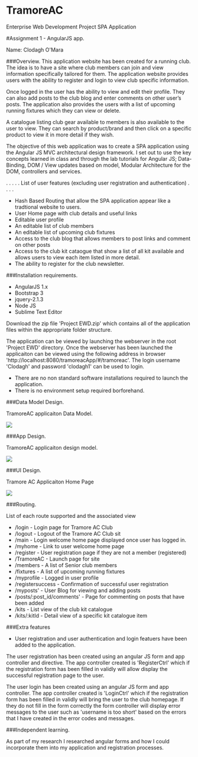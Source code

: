 # TramoreAC
Enterprise Web Development Project SPA Application

#Assignment 1 - AngularJS app.

Name: Clodagh O'Mara

###Overview.
This application website has been created for a running club. The idea is to have a site where club members can join and view information specifically tailored for them. The application website provides users with the ability to register and login to view club specific information.

Once logged in the user has the ability to view and edit their profile. They can also add posts to the club blog and enter comments on other user’s posts. The application also provides the users with a list of upcoming running fixtures which they can view or delete.

A catalogue listing club gear available to members is also available to the user to view. They can search by product/brand and then click on a specific product to view it in more detail if they wish.

The objective of this web application was to create a SPA application using the Angular JS MVC architectural design framework. I set out to use the key concepts learned in class and through the lab tutorials for Angular JS; Data-Binding, DOM / View updates based on model, Modular Architecture for the DOM, controllers and services. 


 . . . . . List of user features (excluding user registration and authentication) . . . . 
 
 + Hash Based Routing that allow the SPA application appear like a tradtional website to users.
 + User Home page with club details and useful links 
 + Editable user profile 
 + An editable list of club members
 + An editable list of upcoming club fixtures
 + Access to the club blog that allows members to post links and comment on other posts
 + Access to the club kit cataogue that show a list of all kit available and allows users to view each item listed in more detail.
 + The ability to register for the club newsletter.


###Installation requirements.

+ AngularJS 1.x
+ Bootstrap 3
+ jquery-2.1.3
+ Node JS
+ Sublime Text Editor

Download the zip file 'Project EWD.zip' which contains all of the application files within the appropriate folder structure.

The application can be viewed by launching the webserver in the root 'Project EWD' directory. Once the webserver has been launched the applicaiton can be viewed using the following address in browser 'http://localhost:8080/tramoreacApp/#/tramoreac'. The login username 'Clodagh' and password 'clodagh1' can be used to login.

+ There are no non standard software installations required to launch the application. 
+ There is no environment setup required borforehand.


###Data Model Design.

TramoreAC applicaiton Data Model.

![][image1]


###App Design.

TramoreAC applicaiton design model.

![][image2]

###UI Design.

Tramore AC Applicaiton Home Page

![][image3]


###Routing.

List of each route supported and the associated view

+ /login - Login page for Tramore AC Club
+ /logout - Logout of the Tramore AC Club sit 
+ /main  - Login welcome home page displayed once user has logged in.               
+ /myhome - Link to user welcome home page 
+ /register - User registration page if they are not a member (registered)
+ /TramoreAC - Launch page for site	
+ /members  - A list of Senior club members
+ /fixtures - A list of upcoming running fixtures
+ /myprofile - Logged in user profile
+ /registersuccess - Confirmation of successful user registration
+ /myposts' - User Blog for viewing and adding posts
+ /posts/:post_id/comments' - Page for commenting on posts that have been added
+ /kits - List view of the club kit catalogue
+ /kits/:kitId - Detail view of a specific kit catalogue item


###Extra features

+ User registration and user authentication and login featuers have been added to the application.

The user registration has been created using an angular JS form and app controller and directive. The app controller created is 'RegisterCtrl' which if the registration form has been filled in validly will allow display the successful registration page to the user.

The user login has been created using an angular JS form and app controller. The app controller created is 'LoginCtrl' which if the registration form has been filled in validly will bring the user to the club homepage. If they do not fill in the form correctly the form controller will display error messages to the user such as 'username is too short' based on the errors that I have created in the error codes and messages.

###Independent learning.

As part of my research I researched angular forms and how I could incorporate them into my application and registration processes.

[image1]: ./TramoreACModelView.jpg
[image2]: ./TramoreACDesignModel.jpg
[image3]: ./TramoreACMainPage.jpg
[image4]: ./TramoreACMainPage.jpg
[image5]: ./TramoreACMainPage.jpg
[image6]: ./TramoreACMainPage.jpg

[image3]: ./TramoreACMainPage.jpg
[image3]: ./TramoreACMainPage.jpg
